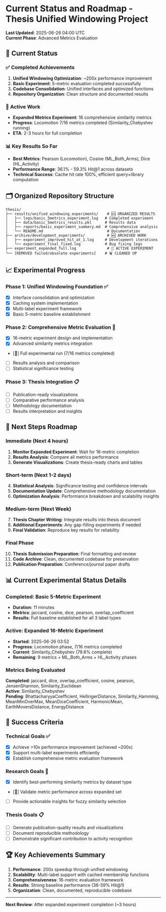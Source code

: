 # Current Status and Roadmap - Thesis Unified Windowing Project

**Last Updated**: 2025-06-26 04:00 UTC  
**Current Phase**: Advanced Metrics Evaluation  

## 🎯 **Current Status**

### ✅ **Completed Achievements**
1. **Unified Windowing Optimization**: ~200x performance improvement
2. **Basic Experiment**: 5-metric evaluation completed successfully
3. **Codebase Consolidation**: Unified interfaces and optimized functions
4. **Repository Organization**: Clean structure and documented results

### 🔄 **Active Work**
- **Expanded Metrics Experiment**: 16 comprehensive similarity metrics  
- **Progress**: Locomotion 7/16 metrics completed (Similarity_Chebyshev running)
- **ETA**: 2-3 hours for full completion

### 📊 **Key Results So Far**
- **Best Metrics**: Pearson (Locomotion), Cosine (ML_Both_Arms), Dice (HL_Activity)
- **Performance Range**: 36.1% - 59.3% Hit@1 across datasets
- **Technical Success**: Cache hit rate 100%, efficient query×library computation

## 🗂️ **Organized Repository Structure**

```
thesis/
├── results/unified_windowing_experiments/    # 🆕 ORGANIZED RESULTS
│   ├── logs/basic_5metrics_experiment.log   # Completed experiment
│   ├── data/basic_5metrics_results.pkl      # Results data
│   ├── reports/basic_experiment_summary.md  # Comprehensive analysis
│   └── README.md                             # Documentation
├── archive/development_experiments/          # 🆕 ARCHIVED WORK
│   ├── experiment_improved_hit_at_1.log     # Development iterations
│   └── experiment_final_fixed.log           # Bug fixing logs
├── experiment_expanded_full.log              # 🔄 ACTIVE EXPERIMENT
└── [REMOVED failed/obsolete experiments]    # 🗑️ CLEANED UP
```

## 📈 **Experimental Progress**

### Phase 1: Unified Windowing Foundation ✅
- [x] Interface consolidation and optimization
- [x] Caching system implementation  
- [x] Multi-label experiment framework
- [x] Basic 5-metric baseline establishment

### Phase 2: Comprehensive Metric Evaluation 🔄
- [x] 16-metric experiment design and implementation
- [x] Advanced similarity metrics integration
- [🔄] Full experimental run (7/16 metrics completed)
- [ ] Results analysis and comparison
- [ ] Statistical significance testing

### Phase 3: Thesis Integration 📋
- [ ] Publication-ready visualizations
- [ ] Comparative performance analysis
- [ ] Methodology documentation
- [ ] Results interpretation and insights

## 🚀 **Next Steps Roadmap**

### Immediate (Next 4 hours)
1. **Monitor Expanded Experiment**: Wait for 16-metric completion
2. **Results Analysis**: Compare all metrics performance
3. **Generate Visualizations**: Create thesis-ready charts and tables

### Short-term (Next 1-2 days)  
4. **Statistical Analysis**: Significance testing and confidence intervals
5. **Documentation Update**: Comprehensive methodology documentation
6. **Optimization Analysis**: Performance breakdown and scalability insights

### Medium-term (Next Week)
7. **Thesis Chapter Writing**: Integrate results into thesis document
8. **Additional Experiments**: Any gap-filling experiments if needed
9. **Final Validation**: Reproduce key results for reliability

### Final Phase
10. **Thesis Submission Preparation**: Final formatting and review
11. **Code Archive**: Clean, documented codebase for preservation
12. **Publication Preparation**: Conference/journal paper drafts

## 📊 **Current Experimental Status Details**

### Completed: Basic 5-Metric Experiment
- **Duration**: 11 minutes  
- **Metrics**: jaccard, cosine, dice, pearson, overlap_coefficient
- **Results**: Full baseline established for all 3 label types

### Active: Expanded 16-Metric Experiment  
- **Started**: 2025-06-26 03:52
- **Progress**: Locomotion phase, 7/16 metrics completed
- **Current**: Similarity_Chebyshev (79.8% complete)
- **Remaining**: 9 metrics + ML_Both_Arms + HL_Activity phases

### Metrics Being Evaluated
**Completed**: jaccard, dice, overlap_coefficient, cosine, pearson, JensenShannon, Similarity_Euclidean  
**Active**: Similarity_Chebyshev  
**Pending**: BhattacharyyaCoefficient, HellingerDistance, Similarity_Hamming, MeanMinOverMax, MeanDiceCoefficient, HarmonicMean, EarthMoversDistance, EnergyDistance

## 🎯 **Success Criteria**

### Technical Goals ✅
- [x] Achieve >10x performance improvement (achieved ~200x)
- [x] Support multi-label experiments efficiently  
- [x] Establish comprehensive metric evaluation framework

### Research Goals 🔄
- [x] Identify best-performing similarity metrics by dataset type
- [🔄] Validate metric performance across expanded set
- [ ] Provide actionable insights for fuzzy similarity selection

### Thesis Goals 📋
- [ ] Generate publication-quality results and visualizations
- [ ] Document reproducible methodology  
- [ ] Demonstrate significant contribution to activity recognition

## 🏆 **Key Achievements Summary**

1. **Performance**: 200x speedup through unified windowing
2. **Scalability**: Multi-label support with cached membership functions  
3. **Comprehensiveness**: 16-metric evaluation framework
4. **Results**: Strong baseline performance (36-59% Hit@1)
5. **Organization**: Clean, documented, reproducible codebase

---

**Next Review**: After expanded experiment completion (~3 hours)